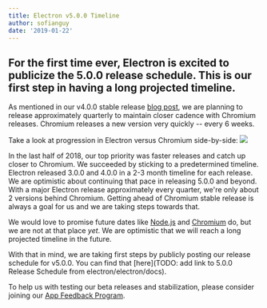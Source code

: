 ```yaml
---
title: Electron v5.0.0 Timeline
author: sofianguy
date: '2019-01-22'
---
```

For the first time ever, Electron is excited to publicize the 5.0.0 release schedule. This is our first step in having a long projected timeline.
---
As mentioned in our v4.0.0 stable release [blog post](https://electronjs.org/blog/electron-4-0#whats-next), we are planning to release approximately quarterly to maintain closer cadence with Chromium releases. Chromium releases a new version very quickly -- every 6 weeks.

Take a look at progression in Electron versus Chromium side-by-side:
<img src="https://i.imgur.com/pQRjlVS.png"/>

In the last half of 2018, our top priority was faster releases and catch up closer to Chromium. We succeeded by sticking to a predetermined timeline. Electron released 3.0.0 and 4.0.0 in a 2-3 month timeline for each release. We are optimistic about continuing that pace in releasing 5.0.0 and beyond. With a major Electron release approximately every quarter, we're only about 2 versions behind Chromium. Getting ahead of Chromium stable release is always a goal for us and we are taking steps towards that.

We would love to promise future dates like [Node.js](https://github.com/nodejs/Release) and [Chromium](https://chromiumdash.appspot.com/schedule) do, but we are not at that place _yet_. We are optimistic that we will reach a long projected timeline in the future.

With that in mind, we are taking first steps by publicly posting our release schedule for v5.0.0. You can find that [here](TODO: add link to 5.0.0 Release Schedule from electron/electron/docs).

To help us with testing our beta releases and stabilization, please consider joining our [App Feedback Program](https://electronjs.org/blog/app-feedback-program).
